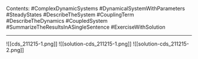 Contents:
#ComplexDynamicSystems 
#DynamicalSystemWithParameters 
#SteadyStates 
#DescribeTheSystem 
#CouplingTerm  
#DescribeTheDynamics 
#CoupledSystem 
#SummarizeTheResultsInASingleSentence 
#ExerciseWithSolution 

---

![[cds_211215-1.png]]
![[solution-cds_211215-1.png]]
![[solution-cds_211215-2.png]]